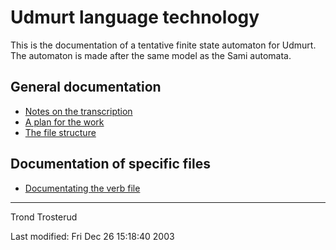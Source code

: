 Udmurt language technology
==========================

This is the documentation of a tentative finite state automaton for
Udmurt. The automaton is made after the same model as the Sami automata.

General documentation
---------------------

-   [Notes on the transcription](transcription.html)
-   [A plan for the work](udm-plan.html)
-   [The file structure](filestructure.html)

Documentation of specific files
-------------------------------

-   [Documentating the verb file](verbs.html)

------------------------------------------------------------------------

Trond Trosterud

Last modified: Fri Dec 26 15:18:40 2003
